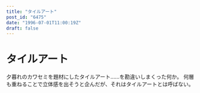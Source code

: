 ```yaml
---
title: "タイルアート"
post_id: "6475"
date: "1996-07-01T11:00:19Z"
draft: false
---
```


# タイルアート

夕暮れのカワセミを題材にしたタイルアート……を勘違いしまくった何か。 何層も重ねることで立体感を出そうと企んだが、それはタイルアートとは呼ばない。
